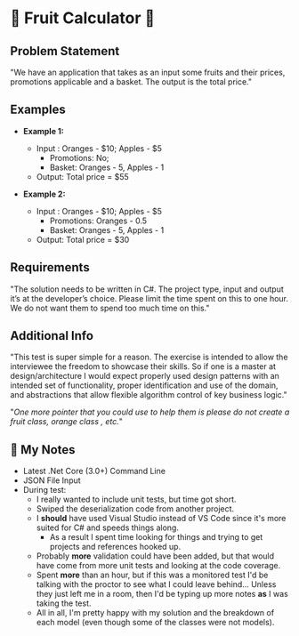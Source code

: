 # 🍊 Fruit Calculator 🍎

## Problem Statement

"We have an application that takes as an input some fruits and their prices, promotions applicable and a basket. The output is the total price."

## Examples

* **Example 1:**
  * Input : Oranges - $10; Apples - $5
    * Promotions: No;
    * Basket: Oranges - 5, Apples - 1
  * Output: Total price = $55

* **Example 2:**
  * Input : Oranges - $10; Apples - $5
    * Promotions: Oranges - 0.5
    * Basket: Oranges - 5, Apples - 1
  * Output: Total price = $30

## Requirements

"The solution needs to be written in C#. The project type, input and output it’s at the developer’s choice. Please limit the time spent on this to one hour. We do not want them to spend too much time on this."

## Additional Info

"This test is super simple for a reason.  The exercise is intended to allow the interviewee the freedom to showcase their skills.  So if one is a master at design/architecture I would expect properly used design patterns with an intended set of functionality, proper identification and use of the domain, and abstractions that allow flexible algorithm control of key business logic."

"*One more pointer that you could use to help them is please do not create a fruit class, orange class , etc.*"

## 📓 My Notes

* Latest .Net Core (3.0+) Command Line
* JSON File Input
* During test:
  * I really wanted to include unit tests, but time got short.
  * Swiped the deserialization code from another project.
  * I **should** have used Visual Studio instead of VS Code since it's more suited for C# and speeds things along.
    * As a result I spent time looking for things and trying to get projects and references hooked up.
  * Probably **more** validation could have been added, but that would have come from more unit tests and looking at the code coverage.
  * Spent **more** than an hour, but if this was a monitored test I'd be talking with the proctor to see what I could leave behind...  Unless they just left me in a room, then I'd be typing up more notes **as** I was taking the test.
  * All in all, I'm pretty happy with my solution and the breakdown of each model (even though some of the classes were not models).
  